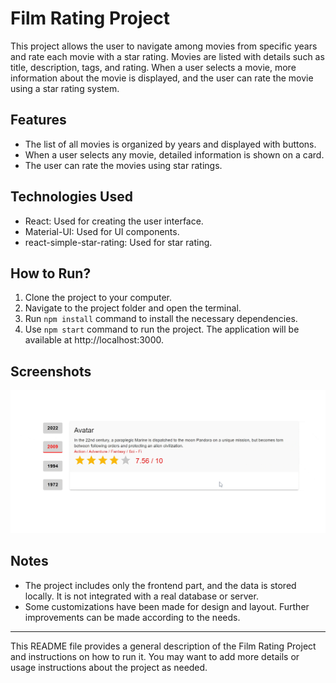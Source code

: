 # Film Rating Project

This project allows the user to navigate among movies from specific years and rate each movie with a star rating. Movies are listed with details such as title, description, tags, and rating. When a user selects a movie, more information about the movie is displayed, and the user can rate the movie using a star rating system.

## Features

- The list of all movies is organized by years and displayed with buttons.
- When a user selects any movie, detailed information is shown on a card.
- The user can rate the movies using star ratings.

## Technologies Used

- React: Used for creating the user interface.
- Material-UI: Used for UI components.
- react-simple-star-rating: Used for star rating.

## How to Run?

1. Clone the project to your computer.
2. Navigate to the project folder and open the terminal.
3. Run `npm install` command to install the necessary dependencies.
4. Use `npm start` command to run the project. The application will be available at http://localhost:3000.

## Screenshots

![Film Rating Project](film-info.gif)

## Notes

- The project includes only the frontend part, and the data is stored locally. It is not integrated with a real database or server.
- Some customizations have been made for design and layout. Further improvements can be made according to the needs.

---

This README file provides a general description of the Film Rating Project and instructions on how to run it. You may want to add more details or usage instructions about the project as needed.
